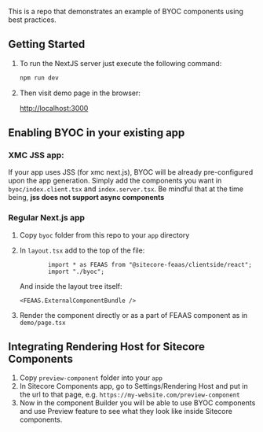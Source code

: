 This is a repo that demonstrates an example of BYOC components using best practices.

## Getting Started

1. To run the NextJS server just execute the following command:

   ```bash
   npm run dev
   ```

2. Then visit demo page in the browser:

   [http://localhost:3000](http://localhost:3000)

## Enabling BYOC in your existing app

### XMC JSS app:

If your app uses JSS (for xmc next.js), BYOC will be already pre-configured upon the app generation. Simply add the components you want in `byoc/index.client.tsx` and `index.server.tsx`. Be mindful that at the time being, **jss does not support async components**

### Regular Next.js app

1.  Copy `byoc` folder from this repo to your `app` directory
2.  In `layout.tsx` add to the top of the file:

    ```typescript:
            import * as FEAAS from "@sitecore-feaas/clientside/react";
            import "./byoc";
    ```

    And inside the layout tree itself:

    ```typescript:
    <FEAAS.ExternalComponentBundle />
    ```

3.  Render the component directly or as a part of FEAAS component as in `demo/page.tsx`

## Integrating Rendering Host for Sitecore Components

1. Copy `preview-component` folder into your `app`
2. In Sitecore Components app, go to Settings/Rendering Host and put in the url to that page, e.g. `https://my-website.com/preview-component`
3. Now in the component Builder you will be able to use BYOC components and use Preview feature to see what they look like inside Sitecore components.
